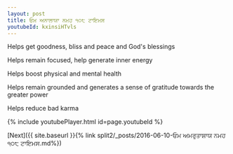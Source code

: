 ```yaml
---
layout: post
title: ਓਮ ਅਨਾਲਾਯਾ ਨਮਹ ੧੦੮ ਟਾਇਮਸ
youtubeId: kxinsiHTvls
---
```

 
 
Helps get goodness, bliss and peace and God's blessings
 
Helps remain focused, help generate inner energy 
 
Helps boost physical and mental health 
 
Helps remain grounded and generates a sense of gratitude towards the greater power 
 
Helps reduce bad karma
 
 
 
 


{% include youtubePlayer.html id=page.youtubeId %}
 
[Next]({{ site.baseurl }}{% link  split2/_posts/2016-06-10-ਓਮ ਅਮਰੁਤਾਸ਼ਾਯ ਨਮਹ ੧੦੮ ਟਾਇਮਸ.md%})
 
